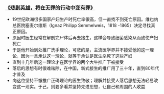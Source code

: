 ### [《悲剧英雄，将在无罪的行动中变有罪》](https://mp.weixin.qq.com/s/Jgl7EVGVY4Ndy8XPO_GWgQ)
- 19世纪欧洲很多国家产妇生产时死亡率很高，但一直找不到死亡原因。维也纳总医院塞麦尔维斯（Ignaz Philipp Semmelweis，1818 -1865）决定寻找真正原因。
- 原因时医生经常在解剖完尸体后再去接生，这样会导致细菌感染从而致使产妇死亡
- 于是他开始到处推广洗手理论，可悲的是，主流医学界并不接受他的这一理论，因为一旦承认这一理论，就等于承认是医生杀死了这些产妇
- 直到十几年后这一理论才在医学界的两个大牛推广下被接受
- 落后的思想有时很难祛除，在中国，新式接生的推广用了三十年，直到80年代才普及
- 向这位坚持不懈推广正确理论的医生致敬；理解并接受人落后思想无法轻易改变这一现实。于己，则要多看并坚持先进思想，让自己和周围的人收益
